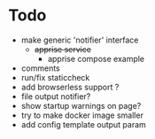# Todo
- make generic 'notifier' interface
    - ~~apprise service~~
        - apprise compose example
- comments
- run/fix staticcheck
- add browserless support ?
- file output notifier?
- show startup warnings on page?
- try to make docker image smaller
- add config template output param